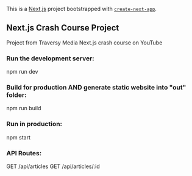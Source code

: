 This is a [Next.js](https://nextjs.org/) project bootstrapped with [`create-next-app`](https://github.com/vercel/next.js/tree/canary/packages/create-next-app).

## Next.js Crash Course Project
Project from Traversy Media Next.js crash course on YouTube

### Run the development server:
npm run dev
### Build for production AND generate static website into "out" folder:
npm run build
### Run in production:
npm start
### API Routes:
GET /api/articles GET /api/articles/:id